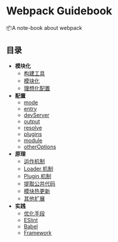 # Webpack Guidebook

📦A note-book about webpack

## 目录

- **模块化**
  - [构建工具](modularization/build-tool.md)
  - [模块化](modularization/modularization.md)
  - [理想化配置](modularization/idealized-configuration.md)
- **配置**
  - [mode](configuration/mode.md)
  - [entry](configuration/entry.md)
  - [devServer](configuration/dev-server.md)
  - [output](configuration/output.md)
  - [resolve](configuration/resolve.md)
  - [plugins](configuration/plugins.md)
  - [module](configuration/module.md)
  - [otherOptions](configuration/other-ptions.md)
- **原理**
  - [运作机制](mechanism/workflow.md)
  - [Loader 机制](mechanism/loader.md)
  - [Plugin 机制](mechanism/plugin.md)
  - [提取公共代码](mechanism/commons-chunk-plugin)
  - [模块热更新](mechanism/hot-module-replacement)
  - [其他扩展](mechanism/extensions)
- **实践**
  - [优化手段](practice/optimization)
  - [ESlint](practice/ESLint)
  - [Babel](practice/Babel)
  - [Framework](practice/Framework)

